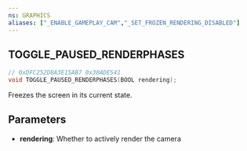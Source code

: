 ```yaml
---
ns: GRAPHICS
aliases: ["_ENABLE_GAMEPLAY_CAM","_SET_FROZEN_RENDERING_DISABLED"]
---
```

## TOGGLE_PAUSED_RENDERPHASES

```c
// 0xDFC252D8A3E15AB7 0x30ADE541
void TOGGLE_PAUSED_RENDERPHASES(BOOL rendering);
```

Freezes the screen in its current state.

## Parameters
* **rendering**: Whether to actively render the camera
